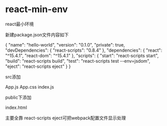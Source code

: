 # react-min-env
react最小环境

新建package.json文件内容如下

{
  "name": "hello-world",
  "version": "0.1.0",
  "private": true,
  "devDependencies": {
    "react-scripts": "0.8.4"
  },
  "dependencies": {
    "react": "^15.4.1",
    "react-dom": "^15.4.1"
  },
  "scripts": {
    "start": "react-scripts start",
    "build": "react-scripts build",
    "test": "react-scripts test --env=jsdom",
    "eject": "react-scripts eject"
  }
}


src添加

App.js
App.css
index.js

public下添加

index.html


主要全靠
react-scripts
eject可把webpack配置文件显示处理